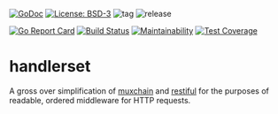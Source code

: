 [![GoDoc](https://godoc.org/github.com/henderjon/handlerset?status.svg)](https://godoc.org/github.com/henderjon/handlerset)
[![License: BSD-3](https://img.shields.io/badge/license-BSD--3-blue.svg)](https://img.shields.io/badge/license-BSD--3-blue.svg)
![tag](https://img.shields.io/github/tag/henderjon/handlerset.svg)
![release](https://img.shields.io/github/release/henderjon/handlerset.svg)

[![Go Report Card](https://goreportcard.com/badge/github.com/henderjon/handlerset)](https://goreportcard.com/report/github.com/henderjon/handlerset)
[![Build Status](https://travis-ci.org/henderjon/handlerset.svg?branch=dev)](https://travis-ci.org/henderjon/handlerset)
[![Maintainability](https://api.codeclimate.com/v1/badges/df165f1d091666a37b09/maintainability)](https://codeclimate.com/github/henderjon/handlerset/maintainability)
[![Test Coverage](https://api.codeclimate.com/v1/badges/df165f1d091666a37b09/test_coverage)](https://codeclimate.com/github/henderjon/handlerset/test_coverage)

# handlerset

A gross over simplification of [muxchain](https://github.com/stephens2424/muxchain) and [restiful](https://github.com/laicosly/restiful) for the purposes of readable, ordered middleware for HTTP requests.
